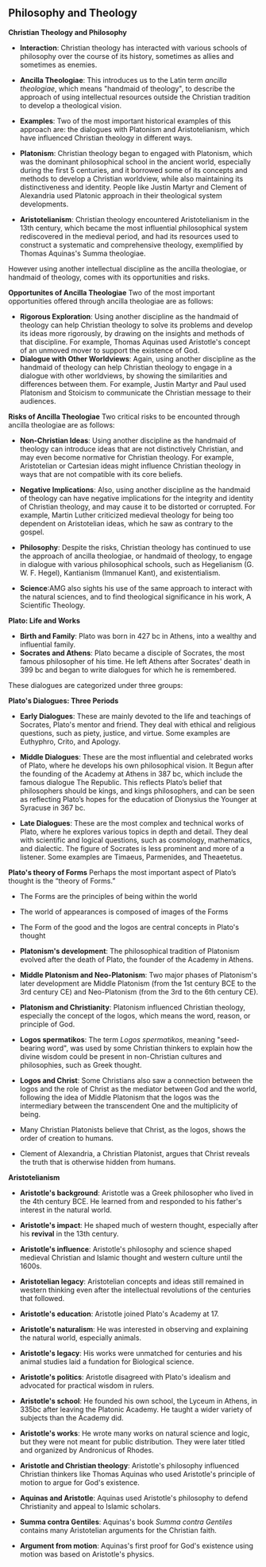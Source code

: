 ## Philosophy and Theology

**Christian Theology and Philosophy**

- **Interaction**: Christian theology has interacted with various schools of philosophy over the course of its history, sometimes as allies and sometimes as enemies.
- **Ancilla Theologiae**: This introduces us to the Latin term _ancilla theologiae_, which means "handmaid of theology", to describe the approach of using intellectual resources outside the Christian tradition to develop a theological vision.
- **Examples**: Two of the most important historical examples of this approach are: the dialogues with Platonism and Aristotelianism, which have influenced Christian theology in different ways.

- **Platonism**: Christian theology began to engaged with Platonism, which was the dominant philosophical school in the ancient world, especially during the first 5 centuries, and it borrowed some of its concepts and methods to develop a Christian worldview, while also maintaining its distinctiveness and identity. People like Justin Martyr and Clement of Alexandria used Platonic approach in their theological system developments.

- **Aristotelianism**: Christian theology encountered Aristotelianism in the 13th century, which became the most influential philosophical system rediscovered in the medieval period, and had its resources used to construct a systematic and comprehensive theology, exemplified by Thomas Aquinas's Summa theologiae.

However using another intellectual discipline as the ancilla theologiae, or handmaid of theology, comes with its opportunities and risks.

**Opportunites of Ancilla Theologiae**
Two of the most important opportunities offered through ancilla theologiae are as follows:

- **Rigorous Exploration**: Using another discipline as the handmaid of theology can help Christian theology to solve its problems and develop its ideas more rigorously, by drawing on the insights and methods of that discipline. For example, Thomas Aquinas used Aristotle's concept of an unmoved mover to support the existence of God.
- **Dialogue with Other Worldviews**: Again, using another discipline as the handmaid of theology can help Christian theology to engage in a dialogue with other worldviews, by showing the similarities and differences between them. For example, Justin Martyr and Paul used Platonism and Stoicism to communicate the Christian message to their audiences.

**Risks of Ancilla Theologiae**
Two critical risks to be encounted through ancilla theologiae are as follows:

- **Non-Christian Ideas**: Using another discipline as the handmaid of theology can introduce ideas that are not distinctively Christian, and may even become normative for Christian theology. For example, Aristotelian or Cartesian ideas might influence Christian theology in ways that are not compatible with its core beliefs.
- **Negative Implications**: Also, using another discipline as the handmaid of theology can have negative implications for the integrity and identity of Christian theology, and may cause it to be distorted or corrupted. For example, Martin Luther criticized medieval theology for being too dependent on Aristotelian ideas, which he saw as contrary to the gospel.

- **Philosophy**: Despite the risks, Christian theology has continued to use the approach of ancilla theologiae, or handmaid of theology, to engage in dialogue with various philosophical schools, such as Hegelianism (G. W. F. Hegel), Kantianism (Immanuel Kant), and existentialism.
- **Science**:AMG also sights his use of the same approach to interact with the natural sciences, and to find theological significance in his work, A Scientific Theology.

**Plato: Life and Works**

- **Birth and Family**: Plato was born in 427 bc in Athens, into a wealthy and influential family.
- **Socrates and Athens**: Plato became a disciple of Socrates, the most famous philosopher of his time. He left Athens after Socrates' death in 399 bc and began to write dialogues for which he is remembered.

These dialogues are categorized under three groups:

**Plato's Dialogues: Three Periods**

- **Early Dialogues**: These are mainly devoted to the life and teachings of Socrates, Plato's mentor and friend. They deal with ethical and religious questions, such as piety, justice, and virtue. Some examples are Euthyphro, Crito, and Apology.
- **Middle Dialogues**: These are the most influential and celebrated works of Plato, where he develops his own philosophical vision. It Begun after the founding of the Academy at Athens in 387 bc, which include the famous dialogue The Republic. This reflects Plato’s belief that philosophers should be kings, and kings philosophers, and can be seen as reflecting Plato’s hopes for the education of Dionysius the Younger at Syracuse in 367 bc.

- **Late Dialogues**: These are the most complex and technical works of Plato, where he explores various topics in depth and detail. They deal with scientific and logical questions, such as cosmology, mathematics, and dialectic. The figure of Socrates is less prominent and more of a listener. Some examples are Timaeus, Parmenides, and Theaetetus.

**Plato's theory of Forms**
Perhaps the most important aspect of Plato’s thought is the “theory of Forms.”

- The Forms are the principles of being within the world
- The world of appearances is composed of images of the Forms
- The Form of the good and the logos are central concepts in Plato's thought

- **Platonism's development**: The philosophical tradition of Platonism evolved after the death of Plato, the founder of the Academy in Athens.
- **Middle Platonism and Neo-Platonism**: Two major phases of Platonism's later development are Middle Platonism (from the 1st century BCE to the 3rd century CE) and Neo-Platonism (from the 3rd to the 6th century CE).
- **Platonism and Christianity**: Platonism influenced Christian theology, especially the concept of the logos, which means the word, reason, or principle of God.
- **Logos spermatikos**: The term _Logos spermatikos_, meaning "seed-bearing word", was used by some Christian thinkers to explain how the divine wisdom could be present in non-Christian cultures and philosophies, such as Greek thought.
- **Logos and Christ**: Some Christians also saw a connection between the logos and the role of Christ as the mediator between God and the world, following the idea of Middle Platonism that the logos was the intermediary between the transcendent One and the multiplicity of being.

- Many Christian Platonists believe that Christ, as the logos, shows the order of creation to humans.
- Clement of Alexandria, a Christian Platonist, argues that Christ reveals the truth that is otherwise hidden from humans.

**Aristotelianism**

- **Aristotle's background**: Aristotle was a Greek philosopher who lived in the 4th century BCE. He learned from and responded to his father's interest in the natural world.
- **Aristotle's impact**: He shaped much of western thought, especially after his **revival** in the 13th century.

- **Aristotle's influence**: Aristotle's philosophy and science shaped medieval Christian and Islamic thought and western culture until the 1600s.
- **Aristotelian legacy**: Aristotelian concepts and ideas still remained in western thinking even after the intellectual revolutions of the centuries that followed.

- **Aristotle's education**: Aristotle joined Plato's Academy at 17.
- **Aristotle's naturalism**: He was interested in observing and explaining the natural world, especially animals.
- **Aristotle's legacy**: His works were unmatched for centuries and his animal studies laid a fundation for Biological science.
- **Aristotle's politics**: Aristotle disagreed with Plato's idealism and advocated for practical wisdom in rulers.

- **Aristotle's school**: He founded his own school, the Lyceum in Athens, in 335bc after leaving the Platonic Academy. He taught a wider variety of subjects than the Academy did.
- **Aristotle's works**: He wrote many works on natural science and logic, but they were not meant for public distribution. They were later titled and organized by Andronicus of Rhodes.

- **Aristotle and Christian theology**: Aristotle's philosophy influenced Christian thinkers like Thomas Aquinas who used Aristotle's principle of motion to argue for God's existence.

- **Aquinas and Aristotle**: Aquinas used Aristotle's philosophy to defend Christianity and appeal to Islamic scholars.
- **Summa contra Gentiles**: Aquinas's book _Summa contra Gentiles_ contains many Aristotelian arguments for the Christian faith.
- **Argument from motion**: Aquinas's first proof for God's existence using motion was based on Aristotle's physics.

